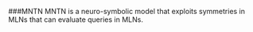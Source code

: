 ###MNTN
MNTN is a neuro-symbolic model that exploits symmetries in MLNs that can evaluate queries in MLNs.
